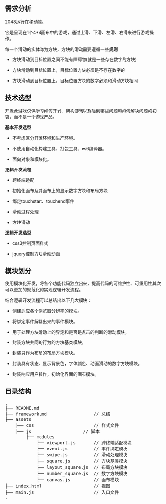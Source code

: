 需求分析
-
2048运行在移动端。

它是呈现在1个4*4画布中的游戏，通过上滑、下滑、左滑、右滑来进行游戏操作。

每一个滑动的实体称为方块，方块的滑动需要遵循一些**规则**

* 方块滑动到目标位置之间不能有障碍物(就是一些存在数字的方块) 

* 方块滑动到目标位置上，目标位置方块必须是不存在数字的

* 方块滑动到目标位置上，目标位置方块的数字必须和滑动方块相同

技术选型
-

开发此游戏仅供学习如何开发、架构游戏以及碰到哪些问题和如何解决问题的初衷，而不是一个游戏产品。

**基本开发选型**

* 不考虑区分开发环境和生产环境。

* 不使用自动化构建工具、打包工具、es6编译器。 

* 面向对象和模块化。

**逻辑开发流程**

* 跨终端适配

* 初始化画布及其画布上的显示数字方块和布局方块

* 绑定touchstart、touchend事件

* 滑动过程处理

* 方块滑动

**逻辑开发选型**

* css3控制页面样式

* jquery控制方块滑动动画

模块划分
-

使用模块化开发，将各个功能代码独立出来，提高代码的可维护性、可重用性其次可以更加的规范化的实现逻辑开发流程。

结合逻辑开发流程可以总结出以下几大模块：

* 创建适应各个浏览器分辨率的模块。

* 将绑定事件解耦出来的事件模块。

* 用于处理方块滑动上的界定和是否是点击的判断的滑动模块。

* 封装方块共同的行为的方块基类模块。

* 封装只作为布局的布局方块模块。

* 封装具有状态、显示背景色，字体颜色、动画滑动的数字方块模块。

* 封装响应用户操作，初始化界面的画布模块。

目录结构
-
<pre>
.
├── README.md
├── framework.md                  // 总结
├── assets                   
    ├── css                       // 样式文件
    ├── js 	                  // 脚本  
        ├── modules
            ├── viewport.js       // 跨终端适配模块
            ├── event.js          // 事件绑定模块
            ├── swipe.js          // 滑动处理模块
            ├── square.js         // 方块基类模块
            ├── layout_square.js  // 布局方块模块
            ├── number_square.js  // 数字方块模块
            ├── canvas.js         // 画布模块      
├── index.html                    // 视图
├── main.js                       // 入口文件 
.
</pre>	







 

